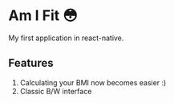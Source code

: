 # Am I Fit :flushed:
My first application in react-native.

## Features
1. Calculating your BMI now becomes easier :)<br /> 
2. Classic B/W interface<br /> 
